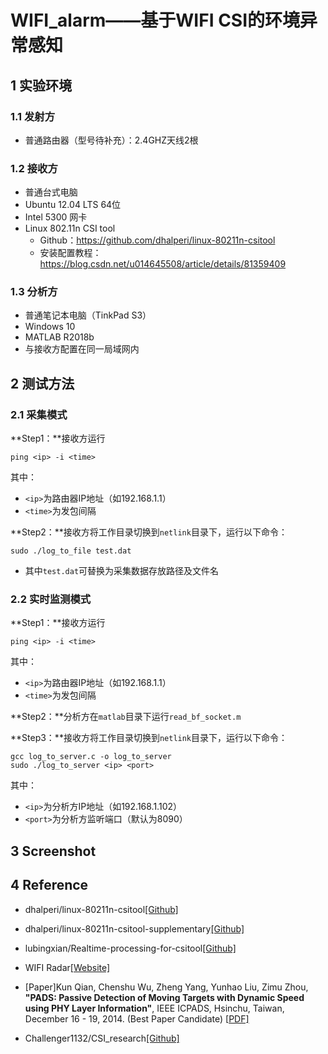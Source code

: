 # WIFI_alarm——基于WIFI CSI的环境异常感知

## 1 实验环境

### 1.1 发射方

- 普通路由器（型号待补充）：2.4GHZ天线2根

### 1.2 接收方

- 普通台式电脑
- Ubuntu 12.04 LTS 64位
- Intel 5300 网卡
- Linux 802.11n CSI tool
  - Github：https://github.com/dhalperi/linux-80211n-csitool
  - 安装配置教程：https://blog.csdn.net/u014645508/article/details/81359409

### 1.3 分析方

- 普通笔记本电脑（TinkPad S3）
- Windows 10
- MATLAB R2018b
- 与接收方配置在同一局域网内

## 2 测试方法

### 2.1 采集模式

**Step1：**接收方运行

```shell
ping <ip> -i <time>
```

其中：

- `<ip>`为路由器IP地址（如192.168.1.1）
- `<time>`为发包间隔

**Step2：**接收方将工作目录切换到`netlink`目录下，运行以下命令：

```shell
sudo ./log_to_file test.dat
```

- 其中`test.dat`可替换为采集数据存放路径及文件名

### 2.2 实时监测模式

**Step1：**接收方运行

```shell
ping <ip> -i <time>
```

其中：

- `<ip>`为路由器IP地址（如192.168.1.1）
- `<time>`为发包间隔

**Step2：**分析方在`matlab`目录下运行`read_bf_socket.m`

**Step3：**接收方将工作目录切换到`netlink`目录下，运行以下命令：

```shell
gcc log_to_server.c -o log_to_server
sudo ./log_to_server <ip> <port>
```

其中：

- `<ip>`为分析方IP地址（如192.168.1.102）
- `<port>`为分析方监听端口（默认为8090）

## 3 Screenshot



## 4 Reference

- dhalperi/linux-80211n-csitool[[Github]](https://github.com/dhalperi/linux-80211n-csitool)
- dhalperi/linux-80211n-csitool-supplementary[[Github]](https://github.com/dhalperi/linux-80211n-csitool-supplementary)

- lubingxian/Realtime-processing-for-csitool[[Github]](https://github.com/lubingxian/Realtime-processing-for-csitool)

- WIFI Radar[[Website]](http://tns.thss.tsinghua.edu.cn/wifiradar/index_chi.html)
- [Paper]Kun Qian, Chenshu Wu, Zheng Yang, Yunhao Liu, Zimu Zhou, **"PADS: Passive Detection of Moving Targets with Dynamic Speed using PHY Layer Information"**, IEEE ICPADS, Hsinchu, Taiwan, December 16 - 19, 2014. (Best Paper Candidate) [[PDF\]](http://tns.thss.tsinghua.edu.cn/~cswu/papers/ICPADS14_PADS_paper.pdf)

- Challenger1132/CSI_research[[Github]](https://github.com/Challenger1132/CSI_research)